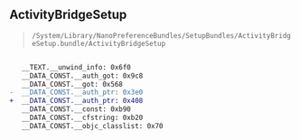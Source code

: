 ## ActivityBridgeSetup

> `/System/Library/NanoPreferenceBundles/SetupBundles/ActivityBridgeSetup.bundle/ActivityBridgeSetup`

```diff

   __TEXT.__unwind_info: 0x6f0
   __DATA_CONST.__auth_got: 0x9c8
   __DATA_CONST.__got: 0x568
-  __DATA_CONST.__auth_ptr: 0x3e0
+  __DATA_CONST.__auth_ptr: 0x408
   __DATA_CONST.__const: 0xb90
   __DATA_CONST.__cfstring: 0xb20
   __DATA_CONST.__objc_classlist: 0x70

```
